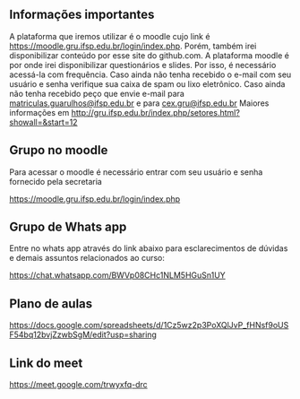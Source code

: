 ## Informações importantes

A plataforma que iremos utilizar é o moodle cujo link é https://moodle.gru.ifsp.edu.br/login/index.php.
Porém, também irei disponibilizar conteúdo por esse site do github.com.
A plataforma moodle é por onde irei disponibilizar questionários e slides. Por isso, é necessário acessá-la com frequência.
Caso ainda não tenha recebido o e-mail com seu usuário e senha verifique sua caixa de spam ou lixo eletrônico. Caso ainda não tenha recebido peço que envie e-mail para  matriculas.guarulhos@ifsp.edu.br e para cex.gru@ifsp.edu.br 
Maiores informações em http://gru.ifsp.edu.br/index.php/setores.html?showall=&start=12

## Grupo no moodle

Para acessar o moodle é necessário entrar com seu usuário e senha fornecido pela secretaria

https://moodle.gru.ifsp.edu.br/login/index.php

## Grupo de Whats app

Entre no whats app através do link abaixo para esclarecimentos de dúvidas e demais assuntos relacionados ao curso:

https://chat.whatsapp.com/BWVp08CHc1NLM5HGuSn1UY

## Plano de aulas

https://docs.google.com/spreadsheets/d/1Cz5wz2p3PoXQlJvP_fHNsf9oUSF54bq12bvjZzwbSgM/edit?usp=sharing 

## Link do meet
https://meet.google.com/trwyxfq-drc 






